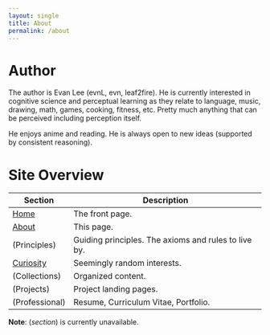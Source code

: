 ```yaml
---
layout: single
title: About
permalink: /about
---
```


# Author

The author is Evan Lee (evnL, evn, leaf2fire). He is currently interested in
cognitive science and perceptual learning as they relate to language, music,
drawing, math, games, cooking, fitness, etc. Pretty much anything that can be
perceived including perception itself.

He enjoys anime and reading. He is always open to new ideas (supported by
consistent reasoning).

# Site Overview

| Section | Description |
| --- | --- |
| [Home][home] | The front page. |
| [About][about] | This page. |
| (Principles) | Guiding principles. The axioms and rules to live by. |
| [Curiosity][curio] | Seemingly random interests. |
| (Collections) | Organized content. |
| (Projects) | Project landing pages. |
| (Professional) | Resume, Curriculum Vitae, Portfolio. |

**Note**: (*section*) is currently unavailable.

[home]: /
[about]: /about
[curio]: /collections/questions
